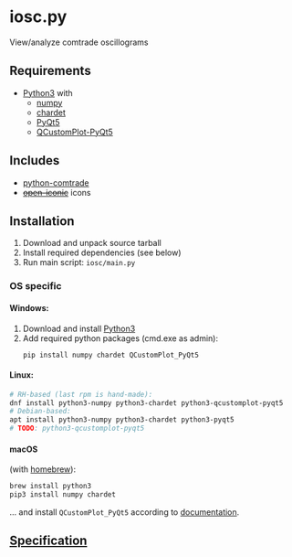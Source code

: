 # iosc.py

View/analyze comtrade oscillograms

## Requirements
- [Python3](https://www.python.org/) with
  - [numpy](https://numpy.org/)
  - [chardet](https://github.com/chardet/chardet)
  - [PyQt5](https://www.riverbankcomputing.com/software/pyqt/)
  - [QCustomPlot-PyQt5](https://pypi.org/project/QCustomPlot-PyQt5/)

## Includes
- [python-comtrade](https://github.com/dparrini/python-comtrade)
- [~~open-iconic~~](https://github.com/iconic/open-iconic) icons

## Installation

1. Download and unpack source tarball
2. Install required dependencies (see below)
3. Run main script: `iosc/main.py`

### OS specific
#### Windows:

1. Download and install [Python3](https://www.python.org/downloads/windows/)
2. Add required python packages (cmd.exe as admin):
   ```shell
   pip install numpy chardet QCustomPlot_PyQt5
   ```

#### Linux:
```bash
# RH-based (last rpm is hand-made):
dnf install python3-numpy python3-chardet python3-qcustomplot-pyqt5
# Debian-based:
apt install python3-numpy python3-chardet python3-pyqt5
# TODO: python3-qcustomplot-pyqt5
```

#### macOS
(with [homebrew](https://brew.sh/)):
```bash
brew install python3
pip3 install numpy chardet
```
&hellip; and install `QCustomPlot_PyQt5` according to [documentation](https://github.com/salsergey/QCustomPlot-PyQt#macos).

## [Specification](https://github.com/michDaven/AbScan-TechReq)
